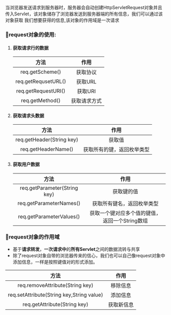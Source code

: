 当浏览器发送请求到服务器时，服务器会自动创建HttpServletRequest对象并且传入Servlet，该对象储存了浏览器发送到服务器端的所有信息，我们可以通过该对象获取
我们想要获得的信息,该对象的作用域是一次请求

### :pear:request对象的使用:
   1. #### 获取请求行的数据
        方法|作用
        |:--:|:--:
        req.getScheme()|获取协议
        req.getRequsetURL()|获取URL
        req.getRequestURI()|获取URI
        req.getMethod()|获取请求方式
   2. #### 获取请求头数据
      方法|作用
      |:--:|:--:
      req.getHeader(String key)|获取值
      req.getHeaderName()|获取所有的键，返回枚举类型
   3. #### 获取用户数据
      方法|作用
      |:--:|:--:
      req.getParameter(String key)|获取键的值
      req.getParameterNames()|获取所有键名，返回枚举类型
      req.getParameterValues()|获取一个键对应多个值的键值，返回一个String数组
      
 ### :pear:request对象的作用域
 
  - 基于**请求转发**，**一次请求中**的**所有Servlet**之间的数据流转与共享</br>
  - 除了request对象自带的浏览器传来的信心，我们也可以自己像request对象中添加信息，一样是按照键值对的形式添加。</br>
  
  方法|作用
  |:--:|:--:
  req.removeAttribute(String key)|移除信息
  req.setAttribute(String key,String value)|添加信息
  req.getAttribute(String key)|获取新信息

  

    

